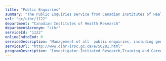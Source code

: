 ```yaml
---
title: "Public Enquiries"
summary: "The Public Enquiries service from Canadian Institutes of Health Research is not available end-to-end online, according to the GC Service Inventory."
url: "gc/cihr/1122"
department: "Canadian Institutes of Health Research"
departmentAcronym: "cihr"
serviceId: "1122"
onlineEndtoEnd: 0
serviceDescription: "Management of all  public enquiries, including general enquiries about agency activities, policies, processes or systems, as well as  questions related to a specific funding opportunity (i.e. eligibility criteria, application requirements , decisions, post-award administration)."
serviceUrl: "http://www.cihr-irsc.gc.ca/e/50281.html"
programDescription: "Investigator-Initiated Research,Training and Career Support,Research in Priority Areas"
---
```

